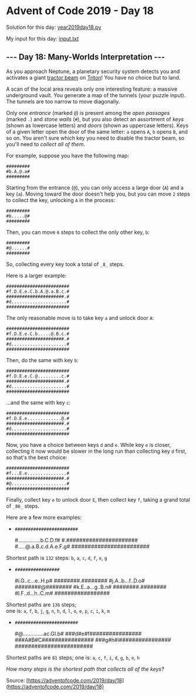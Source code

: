 # Advent of Code 2019 - Day 18

Solution for this day: [year2019day18.py](year2019day18.py)

My input for this day: [input.txt](input.txt)

## \--- Day 18: Many-Worlds Interpretation ---

As you approach Neptune, a planetary security system detects you and activates
a giant [tractor beam](https://en.wikipedia.org/wiki/Tractor_beam) on
[Triton](https://en.wikipedia.org/wiki/Triton_\(moon\))! You have no choice
but to land.

A scan of the local area reveals only one interesting feature: a massive
underground vault. You generate a map of the tunnels (your puzzle input). The
tunnels are too narrow to move diagonally.

Only one _entrance_ (marked `@`) is present among the _open passages_ (marked
`.`) and _stone walls_ (`#`), but you also detect an assortment of _keys_
(shown as lowercase letters) and _doors_ (shown as uppercase letters). Keys of
a given letter open the door of the same letter: `a` opens `A`, `b` opens `B`,
and so on. You aren't sure which key you need to disable the tractor beam, so
you'll need to _collect all of them_.

For example, suppose you have the following map:

    
    
    #########
    #b.A.@.a#
    #########
    

Starting from the entrance (`@`), you can only access a large door (`A`) and a
key (`a`). Moving toward the door doesn't help you, but you can move `2` steps
to collect the key, unlocking `A` in the process:

    
    
    #########
    #b.....@#
    #########
    

Then, you can move `6` steps to collect the only other key, `b`:

    
    
    #########
    #@......#
    #########
    

So, collecting every key took a total of `_8_` steps.

Here is a larger example:

    
    
    ########################
    #f.D.E.e.C.b.A.@.a.B.c.#
    ######################.#
    #d.....................#
    ########################
    

The only reasonable move is to take key `a` and unlock door `A`:

    
    
    ########################
    #f.D.E.e.C.b.....@.B.c.#
    ######################.#
    #d.....................#
    ########################
    

Then, do the same with key `b`:

    
    
    ########################
    #f.D.E.e.C.@.........c.#
    ######################.#
    #d.....................#
    ########################
    

...and the same with key `c`:

    
    
    ########################
    #f.D.E.e.............@.#
    ######################.#
    #d.....................#
    ########################
    

Now, you have a choice between keys `d` and `e`. While key `e` is closer,
collecting it now would be slower in the long run than collecting key `d`
first, so that's the best choice:

    
    
    ########################
    #f...E.e...............#
    ######################.#
    #@.....................#
    ########################
    

Finally, collect key `e` to unlock door `E`, then collect key `f`, taking a
grand total of `_86_` steps.

Here are a few more examples:

  *     ########################
    #...............b.C.D.f#
    #.######################
    #.....@.a.B.c.d.A.e.F.g#
    ########################
    

Shortest path is `132` steps: `b`, `a`, `c`, `d`, `f`, `e`, `g`

  *     #################
    #i.G..c...e..H.p#
    ########.########
    #j.A..b...f..D.o#
    ########@########
    #k.E..a...g..B.n#
    ########.########
    #l.F..d...h..C.m#
    #################
    

Shortest paths are `136` steps;  
one is: `a`, `f`, `b`, `j`, `g`, `n`, `h`, `d`, `l`, `o`, `e`, `p`, `c`, `i`,
`k`, `m`

  *     ########################
    #@..............ac.GI.b#
    ###d#e#f################
    ###A#B#C################
    ###g#h#i################
    ########################
    

Shortest paths are `81` steps; one is: `a`, `c`, `f`, `i`, `d`, `g`, `b`, `e`,
`h`

_How many steps is the shortest path that collects all of the keys?_



Source: [https://adventofcode.com/2019/day/18](https://adventofcode.com/2019/day/18)
